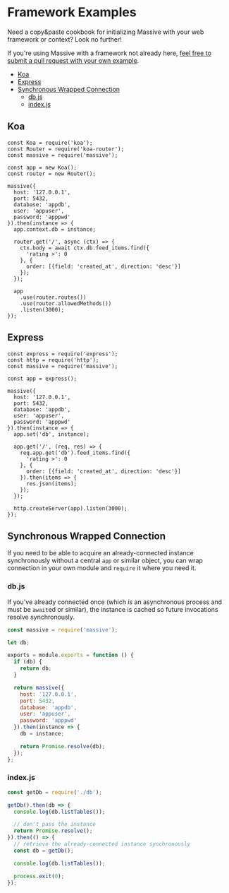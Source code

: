 # Framework Examples

Need a copy&paste cookbook for initializing Massive with your web framework or context? Look no further!

If you're using Massive with a framework not already here, [feel free to submit a pull request with your own example](https://github.com/dmfay/massive-js/blob/master/CONTRIBUTING.md#pull-requests).

<!-- vim-markdown-toc GFM -->

* [Koa](#koa)
* [Express](#express)
* [Synchronous Wrapped Connection](#synchronous-wrapped-connection)
  * [db.js](#dbjs)
  * [index.js](#indexjs)

<!-- vim-markdown-toc -->

## Koa

```
const Koa = require('koa');
const Router = require('koa-router');
const massive = require('massive');

const app = new Koa();
const router = new Router();

massive({
  host: '127.0.0.1',
  port: 5432,
  database: 'appdb',
  user: 'appuser',
  password: 'apppwd'
}).then(instance => {
  app.context.db = instance;

  router.get('/', async (ctx) => {
    ctx.body = await ctx.db.feed_items.find({
      'rating >': 0
    }, {
      order: [{field: 'created_at', direction: 'desc'}]
    });
  });

  app
    .use(router.routes())
    .use(router.allowedMethods())
    .listen(3000);
});
```

## Express

```
const express = require('express');
const http = require('http');
const massive = require('massive');

const app = express();

massive({
  host: '127.0.0.1',
  port: 5432,
  database: 'appdb',
  user: 'appuser',
  password: 'apppwd'
}).then(instance => {
  app.set('db', instance);

  app.get('/', (req, res) => {
    req.app.get('db').feed_items.find({
      'rating >': 0
    }, {
      order: [{field: 'created_at', direction: 'desc'}]
    }).then(items => {
      res.json(items);
    });
  });

  http.createServer(app).listen(3000);
});
```

## Synchronous Wrapped Connection

If you need to be able to acquire an already-connected instance synchronously without a central `app` or similar object, you can wrap connection in your own module and `require` it where you need it.

### db.js

If you've already connected once (which _is_ an asynchronous process and must be `await`ed or similar), the instance is cached so future invocations resolve synchronously.

```javascript
const massive = require('massive');

let db;

exports = module.exports = function () {
  if (db) {
    return db;
  }

  return massive({
    host: '127.0.0.1',
    port: 5432,
    database: 'appdb',
    user: 'appuser',
    password: 'apppwd'
  }).then(instance => {
    db = instance;

    return Promise.resolve(db);
  });
};
```

### index.js

```javascript
const getDb = require('./db');

getDb().then(db => {
  console.log(db.listTables());

  // don't pass the instance
  return Promise.resolve();
}).then(() => {
  // retrieve the already-connected instance synchronously
  const db = getDb();

  console.log(db.listTables());

  process.exit(0);
});
```
